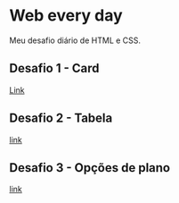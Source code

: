 # Web every day
Meu desafio diário de HTML e CSS.

## Desafio 1 - Card 
[Link](https://line3p.github.io/web-every-day/desafio1.html)

## Desafio 2 - Tabela
[link](https://line3p.github.io/web-every-day/desafio2.html)

## Desafio 3 - Opções de plano
[link](https://line3p.github.io/web-every-day/desafio3.html)